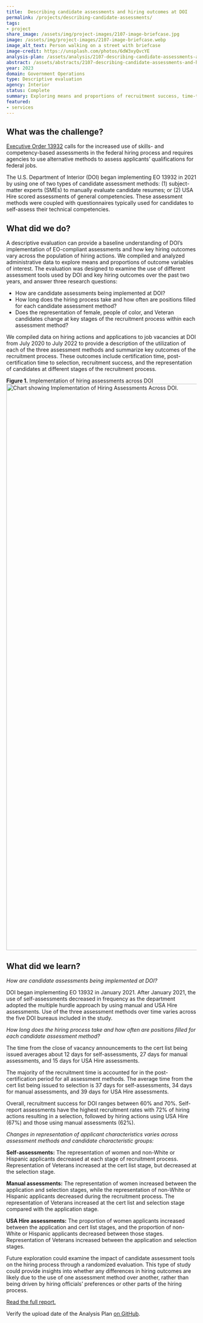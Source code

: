 ```yaml
---
title:  Describing candidate assessments and hiring outcomes at DOI
permalink: /projects/describing-candidate-assessments/
tags:
- project  
share_image: /assets/img/project-images/2107-image-briefcase.jpg
image: /assets/img/project-images/2107-image-briefcase.webp
image_alt_text: Person walking on a street with briefcase
image-credit: https://unsplash.com/photos/6dW3xyQvcYE
analysis-plan: /assets/analysis/2107-describing-candidate-assessments-analysis-plan.pdf
abstract: /assets/abstracts/2107-describing-candidate-assessments-and-hiring-outcomes-doi.pdf
year: 2023  
domain: Government Operations
type: Descriptive evaluation
agency: Interior
status: Complete
summary: Exploring means and proportions of recruitment success, time-to-hire, and candidate characteristics for hiring efforts at the U.S. Department of the Interior
featured:
- services
---
```

## What was the challenge? 
<a href="https://www.federalregister.gov/documents/2020/07/01/2020-14337/modernizing-and-reforming-the-assessment-and-hiring-of-federal-job-candidates.htm" target="_blank">Executive Order 13932</a> calls for the increased use of skills- and competency-based assessments in the federal hiring process and requires agencies to use alternative methods to assess applicants’ qualifications for federal jobs.

The U.S. Department of Interior (DOI) began implementing EO 13932 in 2021 by using one of two types of candidate assessment methods: (1) subject-matter experts (SMEs) to manually evaluate candidate resumes; or (2) USA Hire scored assessments of general competencies. These assessment methods were coupled with questionnaires typically used for candidates to self-assess their technical competencies. 

## What did we do?
A descriptive evaluation can provide a baseline understanding of DOI’s implementation of EO-compliant assessments and how key hiring outcomes vary across the population of hiring actions. We compiled and analyzed administrative data to explore means and proportions of outcome variables of interest. The evaluation was designed to examine the use of different assessment tools used by DOI and key hiring outcomes over the past two years, and answer three research questions: 
- How are candidate assessments being implemented at DOI?
- How long does the hiring process take and how often are positions filled for each candidate assessment method? 
- Does the representation of female, people of color, and Veteran candidates change at key stages of the recruitment process within each assessment method?

We compiled data on hiring actions and applications to job vacancies at DOI from July 2020 to July 2022 to provide a description of the utilization of each of the three assessment methods and summarize key outcomes of the recruitment process. These outcomes include certification time, post-certification time to selection, recruitment success, and the representation of candidates at different stages of the recruitment process.

**Figure 1.** Implementation of hiring assessments across DOI
<img src="{{ '/assets/img/project-images/2107-graph.webp' | prepend: site.baseurl }}" alt="Chart showing Implementation of Hiring Assessments Across DOI." width="1500">

## What did we learn?
*How are candidate assessments being implemented at DOI?*

DOI began implementing EO 13932 in January 2021. After January 2021, the use of self-assessments decreased in frequency as the department adopted the multiple hurdle approach by using manual and USA Hire assessments. Use of the three assessment methods over time varies across the five DOI bureaus included in the study. 

*How long does the hiring process take and how often are positions filled for each candidate assessment method?* 

The time from the close of vacancy announcements to the cert list being issued averages about 12 days for self-assessments, 27 days for manual assessments, and 15 days for USA Hire assessments.

The majority of the recruitment time is accounted for in the post-certification period for all assessment methods. The average time from the cert list being issued to selection is 37 days for self-assessments, 34 days for manual assessments, and 39 days for USA Hire assessments.

Overall, recruitment success for DOI ranges between 60% and 70%. Self-report assessments have the highest recruitment rates with 72% of hiring actions resulting in a selection, followed by hiring actions using USA Hire (67%) and those using manual assessments (62%).

*Changes in representation of applicant characteristics varies across assessment methods and candidate characteristic groups:* 

**Self-assessments:** The representation of women and non-White or Hispanic applicants decreased at each stage of recruitment process. Representation of Veterans increased at the cert list stage, but decreased at the selection stage.

**Manual assessments:** The representation of women increased between the application and selection stages, while the representation of non-White or Hispanic applicants decreased during the recruitment process. The representation of Veterans increased at the cert list and selection stage compared with the application stage.

**USA Hire assessments:** The proportion of women applicants increased between the application and cert list stages, and the proportion of non-White or Hispanic applicants decreased between those stages. Representation of Veterans increased between the application and selection stages.

Future exploration could examine the impact of candidate assessment tools on the hiring process through a randomized evaluation. This type of study could provide insights into whether any differences in hiring outcomes are likely due to the use of one assessment method over another, rather than being driven by hiring officials’ preferences or other parts of the hiring process.

<a href="/assets/files/2107-full-report.pdf" target="_blank">Read the full report.</a>

Verify the upload date of the Analysis Plan <a class="usa-link usa-link--external" href="https://github.com/gsa-oes/office-of-evaluation-sciences/commits/master/assets/analysis/2107-describing-candidate-assessments-analysis-plan.pdf">on GitHub</a>. 
